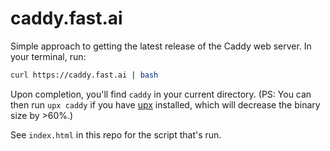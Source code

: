 # caddy.fast.ai

Simple approach to getting the latest release of the Caddy web server. In your terminal, run:

```bash
curl https://caddy.fast.ai | bash
```

Upon completion, you'll find `caddy` in your current directory. (PS: You can then run `upx caddy` if you have [upx](https://upx.github.io/) installed, which will decrease the binary size by >60%.)

See `index.html` in this repo for the script that's run.
